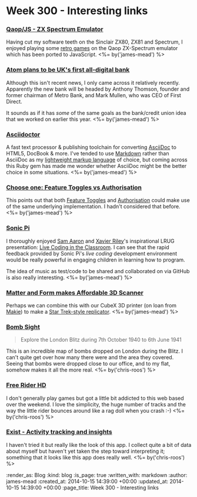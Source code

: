 Week 300 - Interesting links
============================

### [Qaop/JS - ZX Spectrum Emulator](http://torinak.com/qaop/info)

Having cut my software teeth on the Sinclair ZX80, ZX81 and Spectrum, I enjoyed playing some [retro games](http://torinak.com/qaop/games) on the Qaop ZX-Spectrum emulator which has been ported to JavaScript. <%= by('james-mead') %>


### [Atom plans to be UK's first all-digital bank](http://www.theguardian.com/money/2014/apr/09/atom-digital-bank-metro-first-direct)

Although this isn't recent news, I only came across it relatively recently. Apparently the new bank will be headed by Anthony Thomson, founder and former chairman of Metro Bank, and Mark Mullen, who was CEO of First Direct.

It sounds as if it has _some_ of the same goals as the bank/credit union idea that we worked on earlier this year. <%= by('james-mead') %>


### [Asciidoctor](http://asciidoctor.org/)

A fast text processor & publishing toolchain for converting [AsciiDoc](http://www.methods.co.nz/asciidoc/) to HTML5, DocBook & more. I've tended to use [Markdown](http://daringfireball.net/projects/markdown/) rather than AsciiDoc as my [lightweight markup language](http://en.wikipedia.org/wiki/Lightweight_markup_language) of choice, but coming across this Ruby gem has made me wonder whether AsciiDoc might be the better choice in some situations. <%= by('james-mead') %>


### [Choose one: Feature Toggles vs Authorisation](http://code.joejag.com/2014/feature-toggles-vs-authorisation.html)

This points out that both [Feature Toggles](http://martinfowler.com/bliki/FeatureToggle.html) and [Authorisation](http://en.wikipedia.org/wiki/Authorization) could make use of the same underlying implementation. I hadn't considered that before. <%= by('james-mead') %>


### [Sonic Pi](http://sonic-pi.net/)

I thoroughly enjoyed [Sam Aaron](http://sam.aaron.name/) and [Xavier Riley](http://xavierriley.co.uk/)'s inspirational LRUG presentation: [Live Coding in the Classroom](https://skillsmatter.com/skillscasts/5809-live-coding-in-the-classroom). I can see that the rapid feedback provided by Sonic Pi's _live coding_ development environment would be really powerful in engaging children in learning how to program.

The idea of music as test/code to be shared and collaborated on via GitHub is also really interesting. <%= by('james-mead') %>


### [Matter and Form makes Affordable 3D Scanner](http://3dprintingindustrynews.com/matter-form-makes-affordable-3d-scanner/)

Perhaps we can combine this with our CubeX 3D printer (on loan from [Makie](http://mymakie.com/)) to make a [Star Trek-style replicator](http://en.wikipedia.org/wiki/Replicator_(Star_Trek)). <%= by('james-mead') %>


### [Bomb Sight](http://bombsight.org/)

> Explore the London Blitz during 7th October 1940 to 6th June 1941

This is an incredible map of bombs dropped on London during the Blitz. I can't quite get over how many there were and the area they covered. Seeing that bombs were dropped close to our office, and to my flat, somehow makes it all the more real. <%= by('chris-roos') %>


### [Free Rider HD](http://www.freeriderhd.com/)

I don't generally play games but got a little bit addicted to this web based over the weekend. I love the simplicity, the huge number of tracks and the way the little rider bounces around like a rag doll when you crash :-) <%= by('chris-roos') %>


### [Exist - Activity tracking and insights](https://exist.io/)

I haven't tried it but really like the look of this app. I collect quite a bit of data about myself but haven't yet taken the step toward interpreting it; something that it looks like this app does really well. <%= by('chris-roos') %>


:render_as: Blog
:kind: blog
:is_page: true
:written_with: markdown
:author: james-mead
:created_at: 2014-10-15 14:39:00 +00:00
:updated_at: 2014-10-15 14:39:00 +00:00
:page_title: Week 300 - Interesting links
